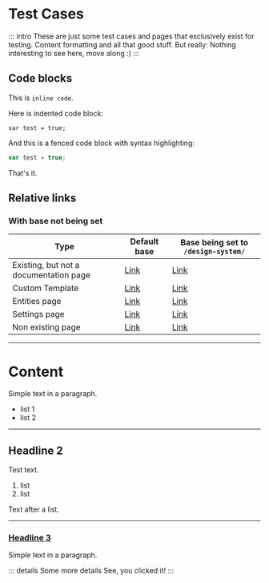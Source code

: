 # Test Cases

::: intro
These are just some test cases and pages that exclusively exist for testing.
Content formatting and all that good stuff.
But really: Nothing interesting to see here, move along :)
:::

## Code blocks

This is `inline code`.

Here is indented code block:

    var test = true;

And this is a fenced code block with syntax highlighting:

```js
var test = true;
```

That's it.

## Relative links

### With base not being set

| Type                                   | Default base                                     | Base being set to `/design-system/`                          |
| -------------------------------------- | ------------------------------------------------ | -------------------------------------------------------------|
| Existing, but not a documentation page | [Link](/_pages/testcases/custom-template.html)   | [Link](/design-system/_pages/testcases/custom-template.html) |
| Custom Template                        | [Link](/testcases/custom-template/)              | [Link](/design-system/testcases/custom-template/)            |
| Entities page                          | [Link](/_entities/)                              | [Link](/design-system/_entities/)                            |
| Settings page                          | [Link](/_settings/)                              | [Link](/design-system/_settings/)                            |
| Non existing page                      | [Link](/doesnotexist/)                           | [Link](/design-system/doesnotexist/)                         |

---

# Content

Simple text in a paragraph.

- list 1
- list 2

---

## Headline 2

Test text.

1. list
2. list

Text after a list.

---

### [Headline 3](#)

Simple text in a paragraph.

::: details Some more details
See, you clicked it!
:::
